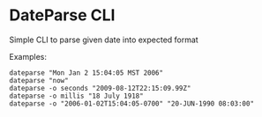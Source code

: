 DateParse CLI
======================

Simple CLI to parse given date into expected format

Examples:

    dateparse "Mon Jan 2 15:04:05 MST 2006"
    dateparse "now"
    dateparse -o seconds "2009-08-12T22:15:09.99Z"
    dateparse -o millis "18 July 1918"
    dateparse -o "2006-01-02T15:04:05-0700" "20-JUN-1990 08:03:00"